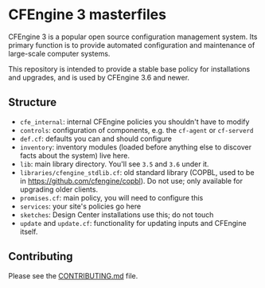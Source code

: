 # CFEngine 3 masterfiles

CFEngine 3 is a popular open source configuration management system. Its primary
function is to provide automated configuration and maintenance of large-scale
computer systems.

This repository is intended to provide a stable base policy for
installations and upgrades, and is used by CFEngine 3.6 and newer.

## Structure

* `cfe_internal`: internal CFEngine policies you shouldn't have to modify
* `controls`: configuration of components, e.g. the `cf-agent` or `cf-serverd`
* `def.cf`: defaults you can and should configure
* `inventory`: inventory modules (loaded before anything else to discover facts about the system) live here.
* `lib`: main library directory.  You'll see `3.5` and `3.6` under it.
* `libraries/cfengine_stdlib.cf`: old standard library (COPBL, used to be in https://github.com/cfengine/copbl).  Do not use; only available for upgrading older clients.
* `promises.cf`: main policy, you will need to configure this
* `services`: your site's policies go here
* `sketches`: Design Center installations use this; do not touch
* `update` and `update.cf`: functionality for updating inputs and CFEngine itself.

## Contributing

Please see the [CONTRIBUTING.md](https://github.com/cfengine/masterfiles/blob/master/CONTRIBUTING.md) file.
